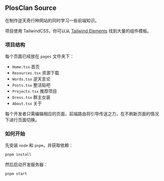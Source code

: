 ## PlosClan Source

在制作逆天奇行种网站的同时学习一些前端知识。

项目使用 TailwindCSS，你可以从 [Tailwind Elements](https://tw-elements.com/) 找到大量的组件模板。

### 项目结构

每个页面已经放在 `pages` 文件夹下：

- `Home.tsx` 首页
- `Resources.tsx` 资源下载
- `Words.tsx` 逆天言论
- `Posts.tsx` 整活贴吧
- `Projects.tsx` 推荐项目
- `Dress.tsx` 群主女装
- `About.tsx` 关于

每个开发者只需编辑相应的页面，前端路由将引导传送之力，在不刷新页面的情况下进行页面切换。

### 如何开始

先安装 `node` 和 `pnpm`，并获取依赖：

```bash
pnpm install
```

然后启动开发服务器：

```bash
pnpm start
```
